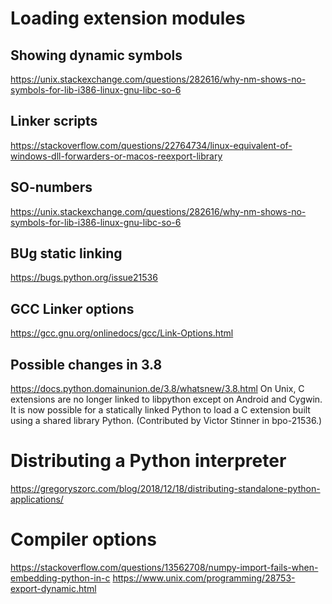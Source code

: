 # Loading extension modules

## Showing dynamic symbols
https://unix.stackexchange.com/questions/282616/why-nm-shows-no-symbols-for-lib-i386-linux-gnu-libc-so-6

## Linker scripts
https://stackoverflow.com/questions/22764734/linux-equivalent-of-windows-dll-forwarders-or-macos-reexport-library

## SO-numbers
https://unix.stackexchange.com/questions/282616/why-nm-shows-no-symbols-for-lib-i386-linux-gnu-libc-so-6

## BUg static linking
https://bugs.python.org/issue21536

## GCC Linker options
https://gcc.gnu.org/onlinedocs/gcc/Link-Options.html

## Possible changes in 3.8
https://docs.python.domainunion.de/3.8/whatsnew/3.8.html
On Unix, C extensions are no longer linked to libpython except on Android and Cygwin.
It is now possible for a statically linked Python to load a C extension built using a shared library Python.
 (Contributed by Victor Stinner in bpo-21536.)

# Distributing a Python interpreter
https://gregoryszorc.com/blog/2018/12/18/distributing-standalone-python-applications/

# Compiler options
https://stackoverflow.com/questions/13562708/numpy-import-fails-when-embedding-python-in-c
https://www.unix.com/programming/28753-export-dynamic.html
